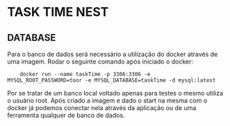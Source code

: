 # TASK TIME NEST

## DATABASE

Para o banco de dados será necessário a utilização do docker através de uma imagem. Rodar o seguinte comando após iniciado o docker:

```
    docker run --name taskTime -p 3306:3306 -e MYSQL_ROOT_PASSWORD=toor -e MYSQL_DATABASE=taskTime -d mysql:latest
```

Por se tratar de um banco local voltado apenas para testes o mesmo utiliza o usuário root.
Após criado a imagem e dado o start na mesma com o docker já podemos conectar nela através da aplicação ou de uma ferramenta qualquer de banco de dados.
